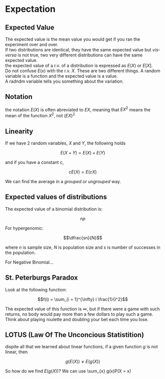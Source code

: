# Expectation
## Expected Value
The expected value is the mean value you would get if you ran the experiment over and over.  
If two distributions are identical, they have the same expected value but *vis-versa* is not true, two very different distributions can have the same expected value.  
the expected value of a r.v. of a distribution is expressed as $E(X)$ or $E[X]$.  
Do not confuse $E(x)$ with the r.v. $X$.  These are two different things.  A random variable is a function and the expected value is a value.  
A radndm variable tells you something about the variation.  
## Notation
the notation $E(X)$ is often abreviated to $EX$, meaning that $EX^2$ means the mean of the function $X^2$, not $(EX)^2$
## Linearity
If we have $2$ random variables, $X$ and $Y$, the following holds
```math
E(X+Y) = E(X) + E(Y)
```
and if you have a constant $c$, 
```math
cE(X) = E(cX)
```
We can find the average in a *grouped* or *ungrouped* way.  
## Expected values of distributions
The expected value of a binomial distribution is:
```math
np
```

For hypergenomic:
```math
\dfrac{sn}{N}
```
where $n$ is sample size, $N$ is population size and $s$ is number of successes in the population.

For Negative Binomial...

## St. Peterburgs Paradox
Look at the following function:
```math
f(i) = \sum_{i = 1}^{\infty} i \frac{1}{i^2}
```
The expected value of this function is $\infty$, but if there were a game with such returns, no body would pay more than a few dollars to play such a game.  Think about playing roulette and doubling your bet each time you lose.

## LOTUS (Law Of The Unconcious Statistition)
dispite all that we learned about linear functions, if a given function $g$ is not linear, then 
```math
g(E(X)) \ne E(g(X))
```
So how do we find $E(g(X))$?  We can use
\sum_{x} g(x)P(X = x)
```
